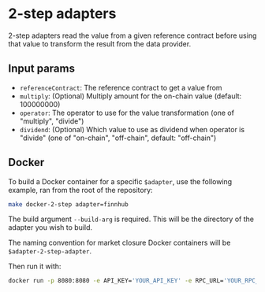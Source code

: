 # 2-step adapters

2-step adapters read the value from a given reference contract before using that value to transform the result from the
data provider.

## Input params

- `referenceContract`: The reference contract to get a value from
- `multiply`: (Optional) Multiply amount for the on-chain value (default: 100000000)
- `operator`: The operator to use for the value transformation (one of "multiply", "divide")
- `dividend`: (Optional) Which value to use as dividend when operator is "divide" (one of "on-chain", "off-chain", default: "off-chain")

## Docker

To build a Docker container for a specific `$adapter`, use the following example, ran from the root of the repository:

```bash
make docker-2-step adapter=finnhub
```

The build argument `--build-arg` is required. This will be the directory of the adapter you wish to build.

The naming convention for market closure Docker containers will be `$adapter-2-step-adapter`.

Then run it with:

```bash
docker run -p 8080:8080 -e API_KEY='YOUR_API_KEY' -e RPC_URL='YOUR_RPC_URL' -it finnhub-2-step-adapter:latest
```
